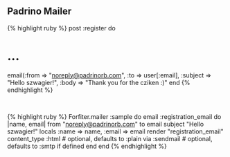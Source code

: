## Padrino Mailer

{% highlight ruby %}
post :register do 
  # ...
  email(:from => "noreply@padrinorb.com", :to => user[:email],
    :subject => "Hello szwagier!", :body => "Thank you for the cziken :)" 
end
{% endhighlight %}

<br />

{% highlight ruby %}
Forfiter.mailer :sample do 
  email :registration_email do |name, email|
    from "noreply@padrinorb.com"
    to email
    subject "Hello szwagier!"
    locals :name => name, :email => email
    render "registration_email"
    content_type :html            # optional, defaults to :plain
    via :sendmail                 # optional, defaults to :smtp if defined
  end
end
{% endhighlight %}
